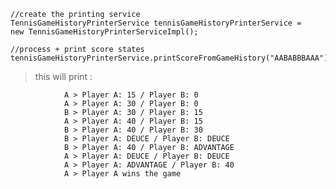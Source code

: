 ```
//create the printing service
TennisGameHistoryPrinterService tennisGameHistoryPrinterService = 
new TennisGameHistoryPrinterServiceImpl();

//process + print score states
tennisGameHistoryPrinterService.printScoreFromGameHistory("AABABBBAAA");
```
> this will print :

                A > Player A: 15 / Player B: 0
                A > Player A: 30 / Player B: 0
                B > Player A: 30 / Player B: 15
                A > Player A: 40 / Player B: 15
                B > Player A: 40 / Player B: 30
                B > Player A: DEUCE / Player B: DEUCE
                B > Player A: 40 / Player B: ADVANTAGE
                A > Player A: DEUCE / Player B: DEUCE
                A > Player A: ADVANTAGE / Player B: 40
                A > Player A wins the game
